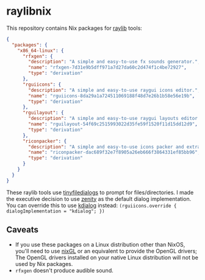 # raylibnix

This repository contains Nix packages for [raylib](https://www.raylib.com) tools:

```json
{
  "packages": {
    "x86_64-linux": {
      "rfxgen": {
        "description": "A simple and easy-to-use fx sounds generator.",
        "name": "rfxgen-7d31e9b5dff971a7d27da60c2d474f1c4be72927",
        "type": "derivation"
      },
      "rguiicons": {
        "description": "A simple and easy-to-use raygui icons editor.",
        "name": "rguiicons-8da29a1a724511069188f48d7e26b1b58e56e19b",
        "type": "derivation"
      },
      "rguilayout": {
        "description": "A simple and easy-to-use raygui layouts editor.",
        "name": "rguilayout-54f69c2515993022d35fe59f1520f11d15dd12d9",
        "type": "derivation"
      },
      "riconpacker": {
        "description": "A simple and easy-to-use icons packer and extractor.",
        "name": "riconpacker-dac689f32e7f8905a26eb666f3864331ef85bb96",
        "type": "derivation"
      }
    }
  }
}
```

These raylib tools use [tinyfiledialogs](https://sourceforge.net/projects/tinyfiledialogs/) to prompt for files/directories. I made the executive decision to use [zenity](https://help.gnome.org/users/zenity/stable/) as the default dialog implementation. You can override this to use [kdialog](https://develop.kde.org/docs/administration/kdialog/) instead: `(rguiicons.override { dialogImplementation = "kdialog"; })`

## Caveats

- If you use these packages on a Linux distribution other than NixOS, you'll need to use [nixGL](https://github.com/nix-community/nixGL) or an equivalent to provide the OpenGL drivers; The OpenGL drivers installed on your native Linux distribution will not be used by Nix packages.
- `rfxgen` doesn't produce audible sound.
